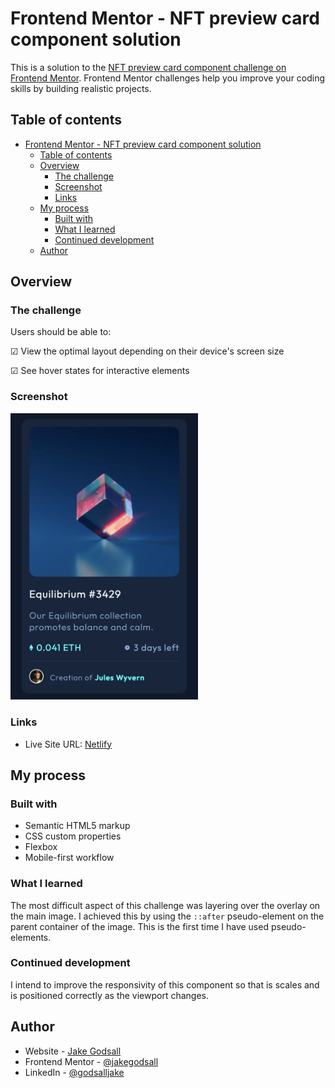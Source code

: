 # Frontend Mentor - NFT preview card component solution

This is a solution to the [NFT preview card component challenge on Frontend Mentor](https://www.frontendmentor.io/challenges/nft-preview-card-component-SbdUL_w0U). Frontend Mentor challenges help you improve your coding skills by building realistic projects. 

## Table of contents

- [Frontend Mentor - NFT preview card component solution](#frontend-mentor---nft-preview-card-component-solution)
  - [Table of contents](#table-of-contents)
  - [Overview](#overview)
    - [The challenge](#the-challenge)
    - [Screenshot](#screenshot)
    - [Links](#links)
  - [My process](#my-process)
    - [Built with](#built-with)
    - [What I learned](#what-i-learned)
    - [Continued development](#continued-development)
  - [Author](#author)

## Overview

### The challenge

Users should be able to:

&#9745; View the optimal layout depending on their device's screen size

&#9745; See hover states for interactive elements

### Screenshot

<img src="card-finished.png" width=300px>



### Links

- Live Site URL: [Netlify](https://jakegodsall-nft-preview-card.netlify.app/)

## My process

### Built with

- Semantic HTML5 markup
- CSS custom properties
- Flexbox
- Mobile-first workflow

### What I learned

The most difficult aspect of this challenge was layering over the overlay on the main image. I achieved this by using the `::after` pseudo-element on the parent container of the image. This is the first time I have used pseudo-elements.

### Continued development

I intend to improve the responsivity of this component so that is scales and is positioned correctly as the viewport changes.

## Author

- Website - [Jake Godsall](https://jakegodsall.com)
- Frontend Mentor - [@jakegodsall](https://www.frontendmentor.io/profile/jakegodsall)
- LinkedIn - [@godsalljake](https://www.linkedin.com/in/godsalljake/)


